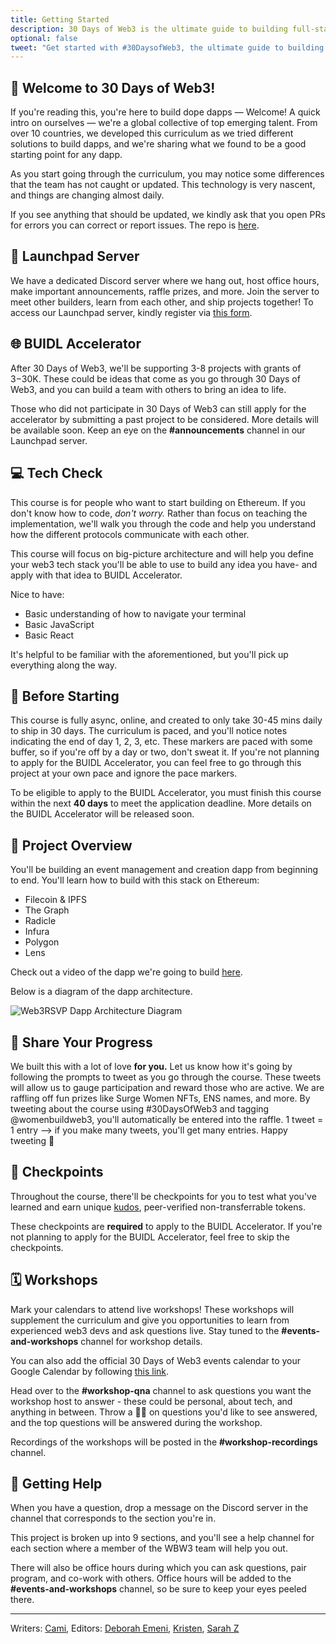 ```yaml
---
title: Getting Started
description: 30 Days of Web3 is the ultimate guide to building full-stack dapps on Ethereum. Get started with our free online curriculum here.
optional: false
tweet: "Get started with #30DaysofWeb3, the ultimate guide to building full-stack dapps with @womenbuildweb3 🚀"
---
```


## 👋 Welcome to 30 Days of Web3!

If you're reading this, you're here to build dope dapps — Welcome! A quick intro on ourselves — we're a global collective of top emerging talent. From over 10 countries, we developed this curriculum as we tried different solutions to build dapps, and we're sharing what we found to be a good starting point for any dapp.

As you start going through the curriculum, you may notice some differences that the team has not caught or updated. This technology is very nascent, and things are changing almost daily.

If you see anything that should be updated, we kindly ask that you open PRs for errors you can correct or report issues. The repo is [here](https://github.com/womenbuildweb3/30daysofweb3.xyz).

## 👾 Launchpad Server

We have a dedicated Discord server where we hang out, host office hours, make important announcements, raffle prizes, and more. Join the server to meet other builders, learn from each other, and ship projects together! To access our Launchpad server, kindly register via [this form](https://forms.gle/SdwSP3BzsnVcXtjP9).

## 🌐 BUIDL Accelerator

After 30 Days of Web3, we'll be supporting 3-8 projects with grants of $3-$30K. These could be ideas that come as you go through 30 Days of Web3, and you can build a team with others to bring an idea to life.

Those who did not participate in 30 Days of Web3 can still apply for the accelerator by submitting a past project to be considered. More details will be available soon. Keep an eye on the **#announcements** channel in our Launchpad server.

## 💻 Tech Check

This course is for people who want to start building on Ethereum. If you don't know how to code, _don't worry._ Rather than focus on teaching the implementation, we'll walk you through the code and help you understand how the different protocols communicate with each other.

This course will focus on big-picture architecture and will help you define your web3 tech stack you'll be able to use to build any idea you have- and apply with that idea to BUIDL Accelerator.

Nice to have:

- Basic understanding of how to navigate your terminal
- Basic JavaScript
- Basic React

It's helpful to be familiar with the aforementioned, but you'll pick up everything along the way.

## 🚀 Before Starting

This course is fully async, online, and created to only take 30-45 mins daily to ship in 30 days. The curriculum is paced, and you'll notice notes indicating the end of day 1, 2, 3, etc. These markers are paced with some buffer, so if you're off by a day or two, don't sweat it. If you're not planning to apply for the BUIDL Accelerator, you can feel free to go through this project at your own pace and ignore the pace markers.

To be eligible to apply to the BUIDL Accelerator, you must finish this course within the next **40 days** to meet the application deadline. More details on the BUIDL Accelerator will be released soon.

## 👀 Project Overview

You'll be building an event management and creation dapp from beginning to end. You'll learn how to build with this stack on Ethereum:

- Filecoin & IPFS
- The Graph
- Radicle
- Infura
- Polygon
- Lens

Check out a video of the dapp we're going to build [here](https://www.loom.com/share/c3fb24a579644feaa7510e98be37181a).

Below is a diagram of the dapp architecture.

![Web3RSVP Dapp Architecture Diagram](https://i.imgur.com/2TPbE9J.jpg)

## 🐥 Share Your Progress

We built this with a lot of love **for you.** Let us know how it's going by following the prompts to tweet as you go through the course. These tweets will allow us to gauge participation and reward those who are active. We are raffling off fun prizes like Surge Women NFTs, ENS names, and more. By tweeting about the course using #30DaysOfWeb3 and tagging @womenbuildweb3, you'll automatically be entered into the raffle. 1 tweet = 1 entry --> if you make many tweets, you'll get many entries. Happy tweeting 🐥

## 🏁 Checkpoints

Throughout the course, there'll be checkpoints for you to test what you've learned and earn unique [kudos](https://mintkudos.xyz/), peer-verified non-transferrable tokens.

These checkpoints are **required** to apply to the BUIDL Accelerator. If you're not planning to apply for the BUIDL Accelerator, feel free to skip the checkpoints.

## 🗓 Workshops

Mark your calendars to attend live workshops! These workshops will supplement the curriculum and give you opportunities to learn from experienced web3 devs and ask questions live. Stay tuned to the **#events-and-workshops** channel for workshop details.

You can also add the official 30 Days of Web3 events calendar to your Google Calendar by following [this link](https://calendar.google.com/calendar/u/0?cid=Y18xdDVjOTIxZW1qOTViazQyNWhuOHFhYmdkZ0Bncm91cC5jYWxlbmRhci5nb29nbGUuY29t).

Head over to the **#workshop-qna** channel to ask questions you want the workshop host to answer - these could be personal, about tech, and anything in between. Throw a 👍🏼 on questions you'd like to see answered, and the top questions will be answered during the workshop.

Recordings of the workshops will be posted in the **#workshop-recordings** channel.

## 🤚 Getting Help

When you have a question, drop a message on the Discord server in the channel that corresponds to the section you're in.

This project is broken up into 9 sections, and you'll see a help channel for each section where a member of the WBW3 team will help you out.

There will also be office hours during which you can ask questions, pair program, and co-work with others. Office hours will be added to the **#events-and-workshops** channel, so be sure to keep your eyes peeled there.

---

Writers: [Cami](https://twitter.com/camiinthisthang),
Editors: [Deborah Emeni](https://twitter.com/_emeni_deborah), [Kristen](https://twitter.com/CuddleofDeath), [Sarah Z](https://twitter.com/haegeez)
